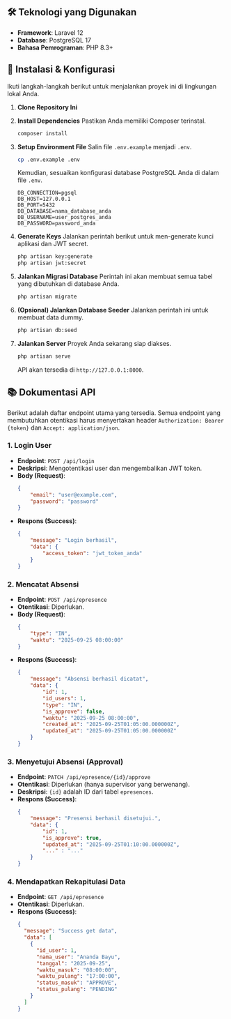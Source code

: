 ## 🛠️ Teknologi yang Digunakan

* **Framework**: Laravel 12
* **Database**: PostgreSQL 17
* **Bahasa Pemrograman**: PHP 8.3+

## 🔌 Instalasi & Konfigurasi

Ikuti langkah-langkah berikut untuk menjalankan proyek ini di lingkungan lokal Anda.

1.  **Clone Repository Ini**

2.  **Install Dependencies**
    Pastikan Anda memiliki Composer terinstal.
    ```bash
    composer install
    ```

3.  **Setup Environment File**
    Salin file `.env.example` menjadi `.env`.
    ```bash
    cp .env.example .env
    ```
    Kemudian, sesuaikan konfigurasi database PostgreSQL Anda di dalam file `.env`.
    ```env
    DB_CONNECTION=pgsql
    DB_HOST=127.0.0.1
    DB_PORT=5432
    DB_DATABASE=nama_database_anda
    DB_USERNAME=user_postgres_anda
    DB_PASSWORD=password_anda
    ```

4.  **Generate Keys**
    Jalankan perintah berikut untuk men-generate kunci aplikasi dan JWT secret.
    ```bash
    php artisan key:generate
    php artisan jwt:secret
    ```

5.  **Jalankan Migrasi Database**
    Perintah ini akan membuat semua tabel yang dibutuhkan di database Anda.
    ```bash
    php artisan migrate
    ```

6.  **(Opsional) Jalankan Database Seeder**
    Jalankan perintah ini untuk membuat data dummy.
    ```bash
    php artisan db:seed
    ```

7.  **Jalankan Server**
    Proyek Anda sekarang siap diakses.
    ```bash
    php artisan serve
    ```
    API akan tersedia di `http://127.0.0.1:8000`.

## 📚 Dokumentasi API

Berikut adalah daftar endpoint utama yang tersedia. Semua endpoint yang membutuhkan otentikasi harus menyertakan header `Authorization: Bearer {token}` dan `Accept: application/json`.

### 1. Login User
- **Endpoint**: `POST /api/login`
- **Deskripsi**: Mengotentikasi user dan mengembalikan JWT token.
- **Body (Request)**:
  ```json
  {
      "email": "user@example.com",
      "password": "password"
  }
  ```
- **Respons (Success)**:
  ```json
  {
      "message": "Login berhasil",
      "data": {
          "access_token": "jwt_token_anda"
      }
  }
  ```

### 2. Mencatat Absensi
- **Endpoint**: `POST /api/epresence`
- **Otentikasi**: Diperlukan.
- **Body (Request)**:
  ```json
  {
      "type": "IN",
      "waktu": "2025-09-25 08:00:00"
  }
  ```
- **Respons (Success)**:
  ```json
  {
      "message": "Absensi berhasil dicatat",
      "data": {
          "id": 1,
          "id_users": 1,
          "type": "IN",
          "is_approve": false,
          "waktu": "2025-09-25 08:00:00",
          "created_at": "2025-09-25T01:05:00.000000Z",
          "updated_at": "2025-09-25T01:05:00.000000Z"
      }
  }
  ```

### 3. Menyetujui Absensi (Approval)
- **Endpoint**: `PATCH /api/epresence/{id}/approve`
- **Otentikasi**: Diperlukan (hanya supervisor yang berwenang).
- **Deskripsi**: `{id}` adalah ID dari tabel `epresences`.
- **Respons (Success)**:
  ```json
  {
      "message": "Presensi berhasil disetujui.",
      "data": {
          "id": 1,
          "is_approve": true,
          "updated_at": "2025-09-25T01:10:00.000000Z",
          "..." : "..."
      }
  }
  ```

### 4. Mendapatkan Rekapitulasi Data
- **Endpoint**: `GET /api/epresence`
- **Otentikasi**: Diperlukan.
- **Respons (Success)**:
  ```json
  {
    "message": "Success get data",
    "data": [
      {
        "id_user": 1,
        "nama_user": "Ananda Bayu",
        "tanggal": "2025-09-25",
        "waktu_masuk": "08:00:00",
        "waktu_pulang": "17:00:00",
        "status_masuk": "APPROVE",
        "status_pulang": "PENDING"
      }
    ]
  }
  ```

